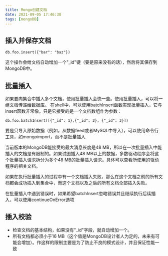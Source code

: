 ```yaml
---
title: Mongo创建文档 
date: 2021-09-05 17:46:38
tags: [mongoDB]
---
```


## 插入并保存文档
```shell
db.foo.insert({"bar": "baz"})
```
这个操作会给文档自动增加一个"_id"键（要是原来没有的话），然后将其保存到MongoDB中。

## 批量插入
如果要向集合中插入多个文档，使用批量插入会快一些。使用批量插入，可以将一组文档传递给数据库。
在shell中，可以使用batchInsert函数实现批量插入，它与insert函数非常像，只是它接受的是一个文档数组作为参数：

```shell
db.foo.batchInsert([{"_id": 1},{"_id": 2}, {"_id": 3}])
```
要是只导入原始数据（例如，从数据feed或者MySQL中导入），可以使用命令行工具，如mongoimport，而不是批量插入

当前版本的MongoDB能接受的最大消息长度是48 MB，所以在一次批量插入中能插入的文档是有限制的。如果试图插入48 MB以上的数据，多数驱动程序会将这个批量插入请求拆分为多个48 MB的批量插入请求。具体可以查看所使用的驱动程序的相关文档。

如果在执行批量插入的过程中有一个文档插入失败，那么在这个文档之前的所有文档都会成功插入到集合中，而这个文档以及之后的所有文档全部插入失败。

在批量插入中遇到错误时，如果希望batchInsert忽略错误并且继续执行后续插入，可以使用continueOnError选项

## 插入校验
- 检查文档的基本结构，如果没有"_id"字段，就自动增加一个。
- 所有文档都必须小于16 MB（这个值是MongoDB设计者人为定的，未来有可能会增加）。作这样的限制主要是为了防止不良的模式设计，并且保证性能一致
